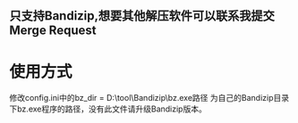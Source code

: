 ## 只支持Bandizip,想要其他解压软件可以联系我提交Merge Request

# 使用方式
修改config.ini中的bz_dir = D:\tool\Bandizip\bz.exe路径
为自己的Bandizip目录下bz.exe程序的路径，没有此文件请升级Bandizip版本。
